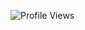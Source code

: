 <p align="left">
  <img src="https://komarev.com/ghpvc/?username=aanglll&style=for-the-badge" alt="Profile Views" />
</p>

